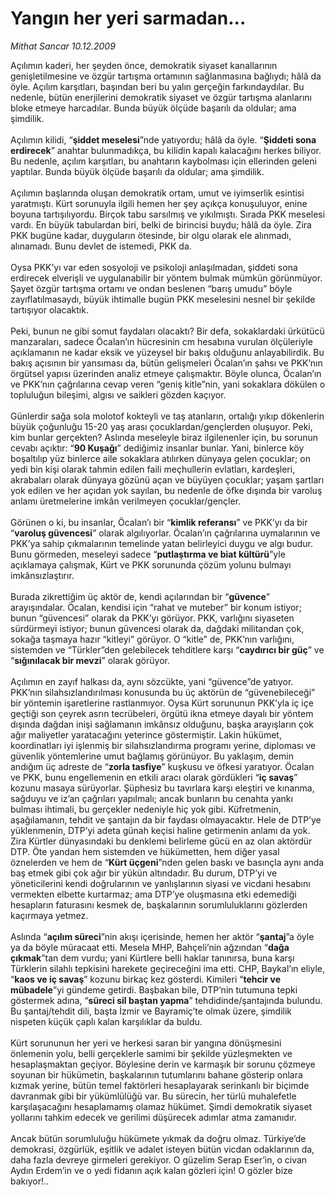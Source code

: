 # Yangın her yeri sarmadan...

*Mithat Sancar 10.12.2009*

<div class="yazi">Açılımın kaderi, her şeyden önce, demokratik siyaset kanallarının genişletilmesine ve özgür tartışma ortamının sağlanmasına bağlıydı; hâlâ da öyle. Açılım karşıtları, başından beri bu yalın gerçeğin farkındaydılar. Bu nedenle, bütün enerjilerini demokratik siyaset ve özgür tartışma alanlarını bloke etmeye harcadılar. Bunda büyük ölçüde başarılı da oldular; ama şimdilik. <br/><br/>Açılımın kilidi, “<b>şiddet meselesi</b>”nde yatıyordu; hâlâ da öyle. “<b>Şiddeti sona erdirecek</b>” anahtar bulunmadıkça, bu kilidin kapalı kalacağını herkes biliyor. Bu nedenle, açılım karşıtları, bu anahtarın kaybolması için ellerinden geleni yaptılar. Bunda büyük ölçüde başarılı da oldular; ama şimdilik. <br/><br/>Açılımın başlarında oluşan demokratik ortam, umut ve iyimserlik esintisi yaratmıştı. Kürt sorunuyla ilgili hemen her şey açıkça konuşuluyor, enine boyuna tartışılıyordu. Birçok tabu sarsılmış ve yıkılmıştı. Sırada PKK meselesi vardı. En büyük tabulardan biri, belki de birincisi buydu; hâlâ da öyle. Zira PKK bugüne kadar, duyguların ötesinde, bir olgu olarak ele alınmadı, alınamadı. Bunu devlet de istemedi, PKK da. <br/><br/>Oysa PKK’yı var eden sosyoloji ve psikoloji anlaşılmadan, şiddeti sona erdirecek elverişli ve uygulanabilir bir yöntem bulmak mümkün görünmüyor. Şayet özgür tartışma ortamı ve ondan beslenen “barış umudu” böyle zayıflatılmasaydı, büyük ihtimalle bugün PKK meselesini nesnel bir şekilde tartışıyor olacaktık. <br/><br/>Peki, bunun ne gibi somut faydaları olacaktı? Bir defa, sokaklardaki ürkütücü manzaraları, sadece Öcalan’ın hücresinin cm hesabına vurulan ölçüleriyle açıklamanın ne kadar eksik ve yüzeysel bir bakış olduğunu anlayabilirdik. Bu bakış açısının bir yansıması da, bütün gelişmeleri Öcalan’ın şahsı ve PKK’nın örgütsel yapısı üzerinden analiz etmeye çalışmaktır. Böyle olunca, Öcalan’ın ve PKK’nın çağrılarına cevap veren “geniş kitle”nin, yani sokaklara dökülen o topluluğun bileşimi, algısı ve saikleri gözden kaçıyor. <br/><br/>Günlerdir sağa sola molotof kokteyli ve taş atanların, ortalığı yıkıp dökenlerin büyük çoğunluğu 15-20 yaş arası çocuklardan/gençlerden oluşuyor. Peki, kim bunlar gerçekten? Aslında meseleyle biraz ilgilenenler için, bu sorunun cevabı açıktır: “<b>90 Kuşağı</b>” dediğimiz insanlar bunlar. Yani, binlerce köy boşaltılıp yüz binlerce aile sokaklara atılırken dünyaya gelen çocuklar; on yedi bin kişi olarak tahmin edilen faili meçhullerin evlatları, kardeşleri, akrabaları olarak dünyaya gözünü açan ve büyüyen çocuklar; yaşam şartları yok edilen ve her açıdan yok sayılan, bu nedenle de öfke dışında bir varoluş anlamı üretmelerine imkân verilmeyen çocuklar/gençler. <br/><br/>Görünen o ki, bu insanlar, Öcalan’ı bir “<b>kimlik referansı</b>” ve PKK’yı da bir “<b>varoluş güvencesi</b>” olarak algılıyorlar. Öcalan’ın çağrılarına uymalarının ve PKK’ya sahip çıkmalarının temelinde yatan belirleyici duygu ve algı budur. Bunu görmeden, meseleyi sadece “<b>putlaştırma ve biat kültürü</b>”yle açıklamaya çalışmak, Kürt ve PKK sorununda çözüm yolunu bulmayı imkânsızlaştırır. <br/><br/>Burada zikrettiğim üç aktör de, kendi açılarından bir “<b>güvence</b>” arayışındalar. Öcalan, kendisi için “rahat ve muteber” bir konum istiyor; bunun “güvencesi” olarak da PKK’yı görüyor. PKK, varlığını siyaseten sürdürmeyi istiyor; bunun güvencesi olarak da, dağdaki militandan çok, sokağa taşmaya hazır “kitleyi” görüyor. O “kitle” de, PKK’nın varlığını, sistemden ve “Türkler”den gelebilecek tehditlere karşı “<b>caydırıcı bir güç</b>” ve “<b>sığınılacak bir mevzi</b>” olarak görüyor. <br/><br/>Açılımın en zayıf halkası da, aynı sözcükte, yani “güvence”de yatıyor. PKK’nın silahsızlandırılması konusunda bu üç aktörün de “güvenebileceği” bir yöntemin işaretlerine rastlanmıyor. Oysa Kürt sorununun PKK’yla iç içe geçtiği son çeyrek asrın tecrübeleri, örgütü ikna etmeye dayalı bir yöntem dışında dağdan inişi sağlamanın imkânsız olduğunu, başka arayışların çok ağır maliyetler yaratacağını yeterince göstermiştir. Lakin hükümet, koordinatları iyi işlenmiş bir silahsızlandırma programı yerine, diploması ve güvenlik yöntemlerine umut bağlamış görünüyor. Bu yaklaşım, demin andığım üç adreste de “<b>zorla tasfiye</b>” kuşkusu ve öfkesi yaratıyor. Öcalan ve PKK, bunu engellemenin en etkili aracı olarak gördükleri “<b>iç savaş</b>” kozunu masaya sürüyorlar. Şüphesiz bu tavırlara karşı eleştiri ve kınanma, sağduyu ve iz’an çağrıları yapılmalı; ancak bunların bu cenahta yankı bulması ihtimali, bu gerçekler nedeniyle hiç yok gibi. Küfretmenin, aşağılamanın, tehdit ve şantajın da bir faydası olmayacaktır. Hele de DTP’ye yüklenmenin, DTP’yi adeta günah keçisi haline getirmenin anlamı da yok. Zira Kürtler dünyasındaki bu denklemi belirleme gücü en az olan aktördür DTP. Öte yandan hem sistemden ve hükümetten, hem diğer yasal öznelerden ve hem de “<b>Kürt üçgeni</b>”nden gelen baskı ve basınçla aynı anda baş etmek gibi çok ağır bir yükün altındadır. Bu durum, DTP’yi ve yöneticilerini kendi doğrularının ve yanlışlarının siyasi ve vicdani hesabını vermekten elbette kurtarmaz; ama DTP’ye oluşmasına etki edemediği hesapların faturasını kesmek de, başkalarının sorumluluklarını gözlerden kaçırmaya yetmez. <br/><br/>Aslında “<b>açılım süreci</b>”nin akışı içerisinde, hemen her aktör “<b>şantaj</b>”a öyle ya da böyle müracaat etti. Mesela MHP, Bahçeli’nin ağzından “<b>dağa çıkmak</b>”tan dem vurdu; yani Kürtlere belli haklar tanınırsa, buna karşı Türklerin silahlı tepkisini harekete geçireceğini ima etti. CHP, Baykal’ın eliyle, “<b>kaos ve iç savaş</b>” kozunu birkaç kez gösterdi. Kimileri “<b>tehcir ve mübadele</b>”yi gündeme getirdi. Başbakan bile, DTP’nin tutumuna tepki göstermek adına, “<b>süreci sil baştan yapma</b>” tehdidinde/şantajında bulundu. Bu şantaj/tehdit dili, başta İzmir ve Bayramiç’te olmak üzere, şimdilik nispeten küçük çaplı kalan karşılıklar da buldu. <br/><br/>Kürt sorununun her yeri ve herkesi saran bir yangına dönüşmesini önlemenin yolu, belli gerçeklerle samimi bir şekilde yüzleşmekten ve hesaplaşmaktan geçiyor. Böylesine derin ve karmaşık bir sorunu çözmeye soyunan bir hükümetin, başkalarının tutumlarını bahane gösterip onlara kızmak yerine, bütün temel faktörleri hesaplayarak serinkanlı bir biçimde davranmak gibi bir yükümlülüğü var. Bu sürecin, her türlü muhalefetle karşılaşacağını hesaplamamış olamaz hükümet. Şimdi demokratik siyaset yollarını tahkim edecek ve gerilimi düşürecek adımlar atma zamanıdır. <br/><br/>Ancak bütün sorumluluğu hükümete yıkmak da doğru olmaz. Türkiye’de demokrasi, özgürlük, eşitlik ve adalet isteyen bütün vicdan odaklarının da, daha fazla devreye girmeleri gerekiyor. O güzelim Serap Eser’in, o civan Aydın Erdem’in ve o yedi fidanın açık kalan gözleri için! O gözler bize bakıyor!..
              </div>
